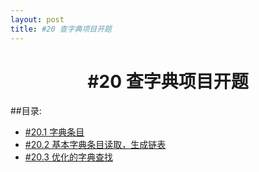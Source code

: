 ```yaml
---
layout: post
title: #20 查字典项目开题
---
```

<h1 style="text-align:center">#20 查字典项目开题</h1>
##目录:
<ul>
<li> <a href="/post/20/20.1.html">#20.1 字典条目<a></li>
<li> <a href="/post/20/20.2.html">#20.2 基本字典条目读取，生成链表</a> </li>
<li> <a href="/post/20/20.3.html">#20.3 优化的字典查找</a> </li>
</ul>
